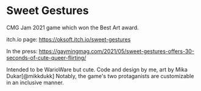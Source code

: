 # Sweet Gestures
CMG Jam 2021 game which won the Best Art award.

itch.io page: https://oksoft.itch.io/sweet-gestures

In the press: https://gaymingmag.com/2021/05/sweet-gestures-offers-30-seconds-of-cute-queer-flirting/


Intended to be WarioWare but cute. Code and design by me, art by Mika Dukar[@mikkdukk]
Notably, the game's two protaganists are customizable in an inclusive manner.
